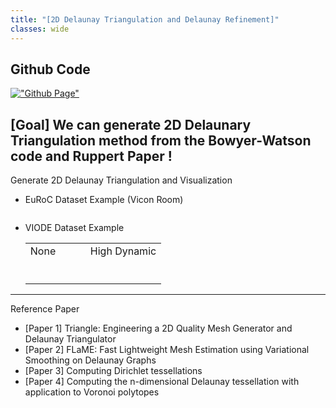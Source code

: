 ```yaml
---
title: "[2D Delaunay Triangulation and Delaunay Refinement]"
classes: wide
---
```


## Github Code 

[!["Github Page"](https://github.com/SungJaeShin/SungjaeShin.github.io/assets/images/github_logo.png)](https://github.com/SungJaeShin/Delaunay_triangulation.git)

## [Goal] We can generate 2D Delaunary Triangulation method from the Bowyer-Watson code and Ruppert Paper !

Generate 2D Delaunay Triangulation and Visualization

- EuRoC Dataset Example (Vicon Room)
  
  <figure class="align-center">
      <img src="{{ site.url }}{{ site.baseurl }}/assets/images/euroc_vr.png" alt="">
  </figure> 


- VIODE Dataset Example
  
  <table>
      <tr>
         <td> None </td>
         <td> High Dynamic </td>
      </tr> 
      <tr>
        <td> 
          <figure class="align-center">
            <img src="{{ site.url }}{{ site.baseurl }}/assets/images/viode_0_none.png" alt="">
          </figure> 
        </td>
        <td>
         <figure class="align-center">
            <img src="{{ site.url }}{{ site.baseurl }}/assets/images/viode_3_high.png" alt="">
          </figure> 
        </td>
      </tr>
   </table>

---
Reference Paper
  - [Paper 1] Triangle: Engineering a 2D Quality Mesh Generator and Delaunay Triangulator
  - [Paper 2] FLaME: Fast Lightweight Mesh Estimation using Variational Smoothing on Delaunay Graphs
  - [Paper 3] Computing Dirichlet tessellations
  - [Paper 4] Computing the n-dimensional Delaunay tessellation with application to Voronoi polytopes